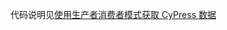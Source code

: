 代码说明见[使用生产者消费者模式获取 CyPress 数据](https://www.yuque.com/wyu0725/my_lab_skill/producer_consumer_pattern_in_cyusb)

